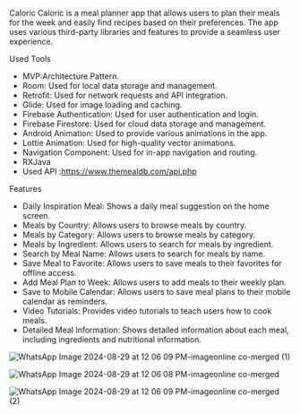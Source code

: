 Caloric 
Caloric is a meal planner app that allows users to plan their meals for the week and easily find recipes based on their preferences. The app uses various third-party libraries and features to provide a seamless user experience.

Used Tools
* MVP:Architecture Pattern.
* Room: Used for local data storage and management.
* Retrofit: Used for network requests and API integration.
* Glide: Used for image loading and caching.
* Firebase Authentication: Used for user authentication and login.
* Firebase Firestore: Used for cloud data storage and management.
* Android Animation: Used to provide various animations in the app.
* Lottie Animation: Used for high-quality vector animations.
* Navigation Component: Used for in-app navigation and routing.
* RXJava
* Used API :https://www.themealdb.com/api.php

Features
* Daily Inspiration Meal: Shows a daily meal suggestion on the home screen.
* Meals by Country: Allows users to browse meals by country.
* Meals by Category: Allows users to browse meals by category.
* Meals by Ingredient: Allows users to search for meals by ingredient.
* Search by Meal Name: Allows users to search for meals by name.
* Save Meal to Favorite: Allows users to save meals to their favorites for offline access.
* Add Meal Plan to Week: Allows users to add meals to their weekly plan.
* Save to Mobile Calendar: Allows users to save meal plans to their mobile calendar as reminders.
* Video Tutorials: Provides video tutorials to teach users how to cook meals.
* Detailed Meal Information: Shows detailed information about each meal, including ingredients and nutritional information.

  


![WhatsApp Image 2024-08-29 at 12 06 09 PM-imageonline co-merged (1)](https://github.com/user-attachments/assets/6bff1b01-77a5-42e6-bf55-6e42d87e6c59)

![WhatsApp Image 2024-08-29 at 12 06 08 PM-imageonline co-merged](https://github.com/user-attachments/assets/0edccb94-4446-4c64-bdba-8621d8c35c37)

![WhatsApp Image 2024-08-29 at 12 06 09 PM-imageonline co-merged (2)](https://github.com/user-attachments/assets/d27ea49f-be0d-4b28-bbb1-3b5f9687fede)


  




             
         

                                            

